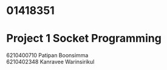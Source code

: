 # 01418351
# Project 1 Socket Programming

6210400710 Patipan Boonsimma   
6210402348 Kanravee Warinsirikul